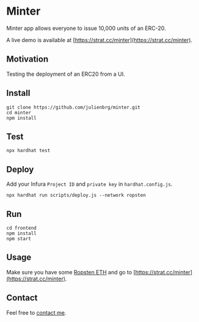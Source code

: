 # Minter

Minter app allows everyone to issue 10,000 units of an ERC-20.

A live demo is available at [https://strat.cc/minter](https://strat.cc/minter).

## Motivation

Testing the deployment of an ERC20 from a UI.

## Install

```
git clone https://github.com/julienbrg/minter.git
cd minter
npm install
```

## Test

```
npx hardhat test
```

## Deploy

Add your Infura `Project ID` and `private key` in `hardhat.config.js`.

```
npx hardhat run scripts/deploy.js --network ropsten
```

## Run

```
cd frontend
npm install
npm start
```
## Usage

Make sure you have some [Ropsten ETH](https://faucet.ropsten.be/) and go to [https://strat.cc/minter](https://strat.cc/minter).

## Contact

Feel free to [contact me](https://strat.eth.link/contact.html).
